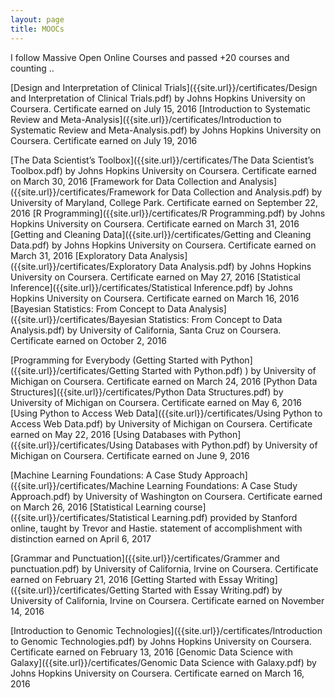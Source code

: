 ```yaml
---
layout: page
title: MOOCs
---
```


I follow Massive Open Online Courses and passed +20 courses and counting ..


[Design and Interpretation of Clinical Trials]({{site.url}}/certificates/Design and Interpretation of Clinical Trials.pdf) by Johns Hopkins University on
Coursera. Certificate earned on July 15, 2016
[Introduction to Systematic Review and Meta-Analysis]({{site.url}}/certificates/Introduction to Systematic Review and Meta-Analysis.pdf)  by Johns Hopkins
University on Coursera. Certificate earned on July 19, 2016

[The Data Scientist’s Toolbox]({{site.url}}/certificates/The Data Scientist’s Toolbox.pdf)  by Johns Hopkins University on Coursera.
Certificate earned on March 30, 2016
[Framework for Data Collection and Analysis]({{site.url}}/certificates/Framework for Data Collection and Analysis.pdf)  by University of Maryland,
College Park. Certificate earned on September 22, 2016
[R Programming]({{site.url}}/certificates/R Programming.pdf)  by Johns Hopkins University on Coursera. Certificate earned
on March 31, 2016
[Getting and Cleaning Data]({{site.url}}/certificates/Getting and Cleaning Data.pdf)  by Johns Hopkins University on Coursera.
Certificate earned on March 31, 2016
[Exploratory Data Analysis]({{site.url}}/certificates/Exploratory Data Analysis.pdf)  by Johns Hopkins University on Coursera.
Certificate earned on May 27, 2016
[Statistical Inference]({{site.url}}/certificates/Statistical Inference.pdf)  by Johns Hopkins University on Coursera. Certificate
earned on March 16, 2016
[Bayesian Statistics: From Concept to Data Analysis]({{site.url}}/certificates/Bayesian Statistics: From Concept to Data Analysis.pdf)  by University of California,
Santa Cruz on Coursera. Certificate earned on October 2, 2016

[Programming for Everybody (Getting Started with Python]({{site.url}}/certificates/Getting Started with Python.pdf) ) by University of
Michigan on Coursera. Certificate earned on March 24, 2016
[Python Data Structures]({{site.url}}/certificates/Python Data Structures.pdf)  by University of Michigan on Coursera. Certificate
earned on May 6, 2016
[Using Python to Access Web Data]({{site.url}}/certificates/Using Python to Access Web Data.pdf)  by University of Michigan on Coursera.
Certificate earned on May 22, 2016
[Using Databases with Python]({{site.url}}/certificates/Using Databases with Python.pdf)  by University of Michigan on Coursera.
Certificate earned on June 9, 2016

[Machine Learning Foundations: A Case Study Approach]({{site.url}}/certificates/Machine Learning Foundations: A Case Study Approach.pdf) by University of
Washington on Coursera. Certificate earned on March 26, 2016
[Statistical Learning course]({{site.url}}/certificates/Statistical Learning.pdf)  provided by Stanford online, taught by Trevor
and Hastie. statement of accomplishment with distinction earned on
April 6, 2017

[Grammar and Punctuation]({{site.url}}/certificates/Grammer and punctuation.pdf)  by University of California, Irvine on Coursera.
Certificate earned on February 21, 2016
[Getting Started with Essay Writing]({{site.url}}/certificates/Getting Started with Essay Writing.pdf)  by University of California, Irvine on
Coursera. Certificate earned on November 14, 2016

[Introduction to Genomic Technologies]({{site.url}}/certificates/Introduction to Genomic Technologies.pdf) by Johns Hopkins University on
Coursera. Certificate earned on February 13, 2016
[Genomic Data Science with Galaxy]({{site.url}}/certificates/Genomic Data Science with Galaxy.pdf) by Johns Hopkins University on Coursera.
Certificate earned on March 16, 2016



